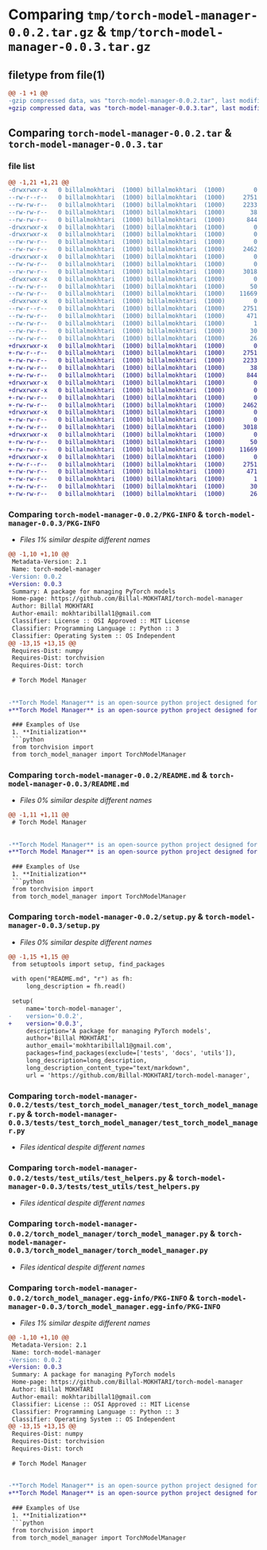 # Comparing `tmp/torch-model-manager-0.0.2.tar.gz` & `tmp/torch-model-manager-0.0.3.tar.gz`

## filetype from file(1)

```diff
@@ -1 +1 @@
-gzip compressed data, was "torch-model-manager-0.0.2.tar", last modified: Tue Apr  2 22:19:48 2024, max compression
+gzip compressed data, was "torch-model-manager-0.0.3.tar", last modified: Tue Apr  2 22:23:04 2024, max compression
```

## Comparing `torch-model-manager-0.0.2.tar` & `torch-model-manager-0.0.3.tar`

### file list

```diff
@@ -1,21 +1,21 @@
-drwxrwxr-x   0 billalmokhtari  (1000) billalmokhtari  (1000)        0 2024-04-02 22:19:48.816848 torch-model-manager-0.0.2/
--rw-r--r--   0 billalmokhtari  (1000) billalmokhtari  (1000)     2751 2024-04-02 22:19:48.816848 torch-model-manager-0.0.2/PKG-INFO
--rw-rw-r--   0 billalmokhtari  (1000) billalmokhtari  (1000)     2233 2024-04-02 22:07:16.000000 torch-model-manager-0.0.2/README.md
--rw-rw-r--   0 billalmokhtari  (1000) billalmokhtari  (1000)       38 2024-04-02 22:19:48.816848 torch-model-manager-0.0.2/setup.cfg
--rw-rw-r--   0 billalmokhtari  (1000) billalmokhtari  (1000)      844 2024-04-02 22:19:07.000000 torch-model-manager-0.0.2/setup.py
-drwxrwxr-x   0 billalmokhtari  (1000) billalmokhtari  (1000)        0 2024-04-02 22:19:48.764847 torch-model-manager-0.0.2/tests/
-drwxrwxr-x   0 billalmokhtari  (1000) billalmokhtari  (1000)        0 2024-04-02 22:19:48.768847 torch-model-manager-0.0.2/tests/test_torch_model_manager/
--rw-rw-r--   0 billalmokhtari  (1000) billalmokhtari  (1000)        0 2024-04-02 16:34:05.000000 torch-model-manager-0.0.2/tests/test_torch_model_manager/__init__.py
--rw-rw-r--   0 billalmokhtari  (1000) billalmokhtari  (1000)     2462 2024-04-02 21:24:16.000000 torch-model-manager-0.0.2/tests/test_torch_model_manager/test_torch_model_manager.py
-drwxrwxr-x   0 billalmokhtari  (1000) billalmokhtari  (1000)        0 2024-04-02 22:19:48.776847 torch-model-manager-0.0.2/tests/test_utils/
--rw-rw-r--   0 billalmokhtari  (1000) billalmokhtari  (1000)        0 2024-04-02 16:34:05.000000 torch-model-manager-0.0.2/tests/test_utils/__init__.py
--rw-rw-r--   0 billalmokhtari  (1000) billalmokhtari  (1000)     3018 2024-04-02 16:34:05.000000 torch-model-manager-0.0.2/tests/test_utils/test_helpers.py
-drwxrwxr-x   0 billalmokhtari  (1000) billalmokhtari  (1000)        0 2024-04-02 22:19:48.800847 torch-model-manager-0.0.2/torch_model_manager/
--rw-rw-r--   0 billalmokhtari  (1000) billalmokhtari  (1000)       50 2024-04-02 21:41:02.000000 torch-model-manager-0.0.2/torch_model_manager/__init__.py
--rw-rw-r--   0 billalmokhtari  (1000) billalmokhtari  (1000)    11669 2024-04-02 16:34:05.000000 torch-model-manager-0.0.2/torch_model_manager/torch_model_manager.py
-drwxrwxr-x   0 billalmokhtari  (1000) billalmokhtari  (1000)        0 2024-04-02 22:19:48.812847 torch-model-manager-0.0.2/torch_model_manager.egg-info/
--rw-r--r--   0 billalmokhtari  (1000) billalmokhtari  (1000)     2751 2024-04-02 22:19:48.000000 torch-model-manager-0.0.2/torch_model_manager.egg-info/PKG-INFO
--rw-rw-r--   0 billalmokhtari  (1000) billalmokhtari  (1000)      471 2024-04-02 22:19:48.000000 torch-model-manager-0.0.2/torch_model_manager.egg-info/SOURCES.txt
--rw-rw-r--   0 billalmokhtari  (1000) billalmokhtari  (1000)        1 2024-04-02 22:19:48.000000 torch-model-manager-0.0.2/torch_model_manager.egg-info/dependency_links.txt
--rw-rw-r--   0 billalmokhtari  (1000) billalmokhtari  (1000)       30 2024-04-02 22:19:48.000000 torch-model-manager-0.0.2/torch_model_manager.egg-info/requires.txt
--rw-rw-r--   0 billalmokhtari  (1000) billalmokhtari  (1000)       26 2024-04-02 22:19:48.000000 torch-model-manager-0.0.2/torch_model_manager.egg-info/top_level.txt
+drwxrwxr-x   0 billalmokhtari  (1000) billalmokhtari  (1000)        0 2024-04-02 22:23:04.970721 torch-model-manager-0.0.3/
+-rw-r--r--   0 billalmokhtari  (1000) billalmokhtari  (1000)     2751 2024-04-02 22:23:04.970721 torch-model-manager-0.0.3/PKG-INFO
+-rw-rw-r--   0 billalmokhtari  (1000) billalmokhtari  (1000)     2233 2024-04-02 22:21:42.000000 torch-model-manager-0.0.3/README.md
+-rw-rw-r--   0 billalmokhtari  (1000) billalmokhtari  (1000)       38 2024-04-02 22:23:04.970721 torch-model-manager-0.0.3/setup.cfg
+-rw-rw-r--   0 billalmokhtari  (1000) billalmokhtari  (1000)      844 2024-04-02 22:21:26.000000 torch-model-manager-0.0.3/setup.py
+drwxrwxr-x   0 billalmokhtari  (1000) billalmokhtari  (1000)        0 2024-04-02 22:23:04.926720 torch-model-manager-0.0.3/tests/
+drwxrwxr-x   0 billalmokhtari  (1000) billalmokhtari  (1000)        0 2024-04-02 22:23:04.930720 torch-model-manager-0.0.3/tests/test_torch_model_manager/
+-rw-rw-r--   0 billalmokhtari  (1000) billalmokhtari  (1000)        0 2024-04-02 16:34:05.000000 torch-model-manager-0.0.3/tests/test_torch_model_manager/__init__.py
+-rw-rw-r--   0 billalmokhtari  (1000) billalmokhtari  (1000)     2462 2024-04-02 21:24:16.000000 torch-model-manager-0.0.3/tests/test_torch_model_manager/test_torch_model_manager.py
+drwxrwxr-x   0 billalmokhtari  (1000) billalmokhtari  (1000)        0 2024-04-02 22:23:04.938720 torch-model-manager-0.0.3/tests/test_utils/
+-rw-rw-r--   0 billalmokhtari  (1000) billalmokhtari  (1000)        0 2024-04-02 16:34:05.000000 torch-model-manager-0.0.3/tests/test_utils/__init__.py
+-rw-rw-r--   0 billalmokhtari  (1000) billalmokhtari  (1000)     3018 2024-04-02 16:34:05.000000 torch-model-manager-0.0.3/tests/test_utils/test_helpers.py
+drwxrwxr-x   0 billalmokhtari  (1000) billalmokhtari  (1000)        0 2024-04-02 22:23:04.954720 torch-model-manager-0.0.3/torch_model_manager/
+-rw-rw-r--   0 billalmokhtari  (1000) billalmokhtari  (1000)       50 2024-04-02 21:41:02.000000 torch-model-manager-0.0.3/torch_model_manager/__init__.py
+-rw-rw-r--   0 billalmokhtari  (1000) billalmokhtari  (1000)    11669 2024-04-02 16:34:05.000000 torch-model-manager-0.0.3/torch_model_manager/torch_model_manager.py
+drwxrwxr-x   0 billalmokhtari  (1000) billalmokhtari  (1000)        0 2024-04-02 22:23:04.970721 torch-model-manager-0.0.3/torch_model_manager.egg-info/
+-rw-r--r--   0 billalmokhtari  (1000) billalmokhtari  (1000)     2751 2024-04-02 22:23:04.000000 torch-model-manager-0.0.3/torch_model_manager.egg-info/PKG-INFO
+-rw-rw-r--   0 billalmokhtari  (1000) billalmokhtari  (1000)      471 2024-04-02 22:23:04.000000 torch-model-manager-0.0.3/torch_model_manager.egg-info/SOURCES.txt
+-rw-rw-r--   0 billalmokhtari  (1000) billalmokhtari  (1000)        1 2024-04-02 22:23:04.000000 torch-model-manager-0.0.3/torch_model_manager.egg-info/dependency_links.txt
+-rw-rw-r--   0 billalmokhtari  (1000) billalmokhtari  (1000)       30 2024-04-02 22:23:04.000000 torch-model-manager-0.0.3/torch_model_manager.egg-info/requires.txt
+-rw-rw-r--   0 billalmokhtari  (1000) billalmokhtari  (1000)       26 2024-04-02 22:23:04.000000 torch-model-manager-0.0.3/torch_model_manager.egg-info/top_level.txt
```

### Comparing `torch-model-manager-0.0.2/PKG-INFO` & `torch-model-manager-0.0.3/PKG-INFO`

 * *Files 1% similar despite different names*

```diff
@@ -1,10 +1,10 @@
 Metadata-Version: 2.1
 Name: torch-model-manager
-Version: 0.0.2
+Version: 0.0.3
 Summary: A package for managing PyTorch models
 Home-page: https://github.com/Billal-MOKHTARI/torch-model-manager
 Author: Billal MOKHTARI
 Author-email: mokhtaribillal1@gmail.com
 Classifier: License :: OSI Approved :: MIT License
 Classifier: Programming Language :: Python :: 3
 Classifier: Operating System :: OS Independent
@@ -13,15 +13,15 @@
 Requires-Dist: numpy
 Requires-Dist: torchvision
 Requires-Dist: torch
 
 # Torch Model Manager
 
 
-**Torch Model Manager** is an open-source python project designed for Deep Learning developpers that aims to make the use of pytorch library easy. The version ![version](https://img.shields.io/badge/version-1.0.0.dev1-gray?labelColor=blue&style=flat) is still under developpment. The package allows us to access, search and delete layers by index, attributes or instance.
+**Torch Model Manager** is an open-source python project designed for Deep Learning developpers that aims to make the use of pytorch library easy. The version ![version](https://img.shields.io/badge/version-0.0.3.dev1-gray?labelColor=blue&style=flat) is still under developpment. The package allows us to access, search and delete layers by index, attributes or instance.
 
 ### Examples of Use
 1. **Initialization**
 ```python
 from torchvision import
 from torch_model_manager import TorchModelManager
```

### Comparing `torch-model-manager-0.0.2/README.md` & `torch-model-manager-0.0.3/README.md`

 * *Files 0% similar despite different names*

```diff
@@ -1,11 +1,11 @@
 # Torch Model Manager
 
 
-**Torch Model Manager** is an open-source python project designed for Deep Learning developpers that aims to make the use of pytorch library easy. The version ![version](https://img.shields.io/badge/version-1.0.0.dev1-gray?labelColor=blue&style=flat) is still under developpment. The package allows us to access, search and delete layers by index, attributes or instance.
+**Torch Model Manager** is an open-source python project designed for Deep Learning developpers that aims to make the use of pytorch library easy. The version ![version](https://img.shields.io/badge/version-0.0.3.dev1-gray?labelColor=blue&style=flat) is still under developpment. The package allows us to access, search and delete layers by index, attributes or instance.
 
 ### Examples of Use
 1. **Initialization**
 ```python
 from torchvision import
 from torch_model_manager import TorchModelManager
```

### Comparing `torch-model-manager-0.0.2/setup.py` & `torch-model-manager-0.0.3/setup.py`

 * *Files 0% similar despite different names*

```diff
@@ -1,15 +1,15 @@
 from setuptools import setup, find_packages
 
 with open("README.md", "r") as fh:
     long_description = fh.read()
 
 setup(
     name='torch-model-manager',
-    version='0.0.2',
+    version='0.0.3',
     description='A package for managing PyTorch models',
     author='Billal MOKHTARI',
     author_email='mokhtaribillal1@gmail.com',
     packages=find_packages(exclude=['tests', 'docs', 'utils']),
     long_description=long_description,
     long_description_content_type="text/markdown",
     url = 'https://github.com/Billal-MOKHTARI/torch-model-manager',
```

### Comparing `torch-model-manager-0.0.2/tests/test_torch_model_manager/test_torch_model_manager.py` & `torch-model-manager-0.0.3/tests/test_torch_model_manager/test_torch_model_manager.py`

 * *Files identical despite different names*

### Comparing `torch-model-manager-0.0.2/tests/test_utils/test_helpers.py` & `torch-model-manager-0.0.3/tests/test_utils/test_helpers.py`

 * *Files identical despite different names*

### Comparing `torch-model-manager-0.0.2/torch_model_manager/torch_model_manager.py` & `torch-model-manager-0.0.3/torch_model_manager/torch_model_manager.py`

 * *Files identical despite different names*

### Comparing `torch-model-manager-0.0.2/torch_model_manager.egg-info/PKG-INFO` & `torch-model-manager-0.0.3/torch_model_manager.egg-info/PKG-INFO`

 * *Files 1% similar despite different names*

```diff
@@ -1,10 +1,10 @@
 Metadata-Version: 2.1
 Name: torch-model-manager
-Version: 0.0.2
+Version: 0.0.3
 Summary: A package for managing PyTorch models
 Home-page: https://github.com/Billal-MOKHTARI/torch-model-manager
 Author: Billal MOKHTARI
 Author-email: mokhtaribillal1@gmail.com
 Classifier: License :: OSI Approved :: MIT License
 Classifier: Programming Language :: Python :: 3
 Classifier: Operating System :: OS Independent
@@ -13,15 +13,15 @@
 Requires-Dist: numpy
 Requires-Dist: torchvision
 Requires-Dist: torch
 
 # Torch Model Manager
 
 
-**Torch Model Manager** is an open-source python project designed for Deep Learning developpers that aims to make the use of pytorch library easy. The version ![version](https://img.shields.io/badge/version-1.0.0.dev1-gray?labelColor=blue&style=flat) is still under developpment. The package allows us to access, search and delete layers by index, attributes or instance.
+**Torch Model Manager** is an open-source python project designed for Deep Learning developpers that aims to make the use of pytorch library easy. The version ![version](https://img.shields.io/badge/version-0.0.3.dev1-gray?labelColor=blue&style=flat) is still under developpment. The package allows us to access, search and delete layers by index, attributes or instance.
 
 ### Examples of Use
 1. **Initialization**
 ```python
 from torchvision import
 from torch_model_manager import TorchModelManager
```

